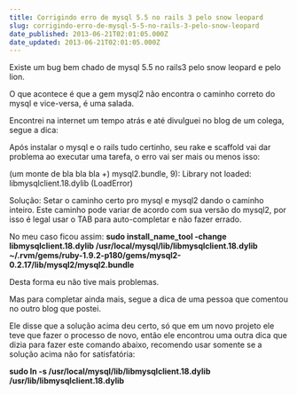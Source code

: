 ```yaml
---
title: Corrigindo erro de mysql 5.5 no rails 3 pelo snow leopard
slug: corrigindo-erro-de-mysql-5-5-no-rails-3-pelo-snow-leopard
date_published: 2013-06-21T02:01:05.000Z
date_updated: 2013-06-21T02:01:05.000Z
---
```


Existe um bug bem chado de mysql 5.5 no rails3 pelo snow leopard e pelo lion.

O que acontece é que a gem mysql2 não encontra o caminho correto do mysql e vice-versa, é uma salada.

Encontrei na internet um tempo atrás e até divulguei no blog de um colega, segue a dica:

Após instalar o mysql e o rails tudo certinho, seu rake e scaffold vai dar problema ao executar uma tarefa, o erro vai ser mais ou menos isso:

(um monte de bla bla bla +) mysql2.bundle, 9): Library not loaded: libmysqlclient.18.dylib (LoadError)

Solução: Setar o caminho certo pro mysql e mysql2 dando o caminho inteiro. Este caminho pode variar de acordo com sua versão do mysql2, por isso é legal usar o TAB para auto-completar e não fazer errado.

No meu caso ficou assim:
**sudo install_name_tool -change libmysqlclient.18.dylib /usr/local/mysql/lib/libmysqlclient.18.dylib ~/.rvm/gems/ruby-1.9.2-p180/gems/mysql2-0.2.17/lib/mysql2/mysql2.bundle**

Desta forma eu não tive mais problemas.

Mas para completar ainda mais, segue a dica de uma pessoa que comentou no outro blog que postei.

Ele disse que a solução acima deu certo, só que em um novo projeto ele teve que fazer o processo de novo, então ele encontrou uma outra dica que dizia para fazer este comando abaixo, recomendo usar somente se a solução acima não for satisfatória:

**sudo ln -s /usr/local/mysql/lib/libmysqlclient.18.dylib /usr/lib/libmysqlclient.18.dylib**

